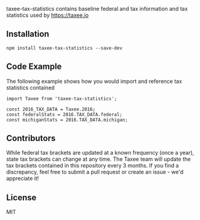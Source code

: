 taxee-tax-statistics contains baseline federal and tax information and tax statistics used by https://taxee.io

## Installation

`npm install taxee-tax-statistics --save-dev`

## Code Example

The following example shows how you would import and reference tax statistics contained

```
import Taxee from 'taxee-tax-statistics';

const 2016_TAX_DATA = Taxee.2016;
const federalStats = 2016.TAX_DATA.federal;
const michiganStats = 2016.TAX_DATA.michigan;
```

## Contributors

While federal tax brackets are updated at a known frequency (once a year), state tax brackets can change at any time.  The Taxee team will update the tax brackets contained in this repository every 3 months.  If you find a discrepancy, feel free to submit a pull request or create an issue - we'd appreciate it! 

## License

MIT